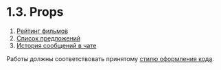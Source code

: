 # 1.3. Props

1. [Рейтинг фильмов](movie_rating)
2. [Список предложений](offer_list)
3. [История сообщений в чате](chat_history)

Работы должны соответствовать принятому [стилю оформления кода](https://github.com/netology-code/codestyle).